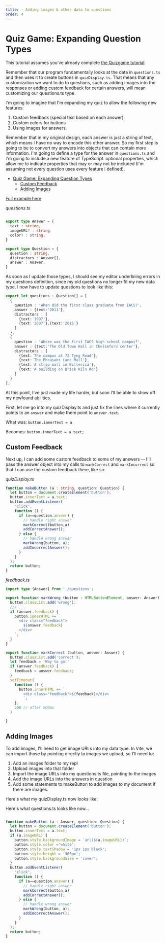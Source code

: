 ```yaml
---
title: - Adding images & other data to questions
order: 4
---
```


# Quiz Game: Expanding Question Types

This tutorial assumes you've already complete [the Quizgame tutorial](quizgame.md).

Remember that our program fundamentally looks at the data in `questions.ts` and then uses it to create buttons in `quizDisplay.ts`. That means that any customization we want to do to questions, such as adding images into the responses or adding custom feedback for certain answers, will mean customizing our questions.ts type.

I'm going to imagine that I'm expanding my quiz to allow the following new features:

1. Custom feedback (special text based on each answer).
2. Custom colors for buttons
3. Using images for answers.
   
Remember that in my original design, each answer is just a string of text, which means I have no way to encode this other answer. So my first step is going to be to convert my answers into objects that can contain more information. I'm going to define a type for the answer in `questions.ts` and I'm going to include a new feature of TypeScript: optional properties, which allow me to indicate properties that may or may not be included (I'm assuming not every question uses every feature I defined).

- [Quiz Game: Expanding Question Types](#quiz-game-expanding-question-types)
  - [Custom Feedback](#custom-feedback)
  - [Adding Images](#adding-images)

[Full example here](https://replit.com/@ThomasHinkle/QuizGame-Full#quiz.ts)

*questions.ts*

```typescript

export type Answer = {
  text : string,
  imageURL? : string,
  color? : string,
}

export type Question = {  
  question : string,
  distractors : Answer[],
  answer : Answer,
}
```

As soon as I update those types, I should see my editor underlining errors in my questions definition, since my old questions no longer fit my new data type. I now have to update questions to look like this:

```typescript
export let questions : Question[] = [
  {
    question : 'When did the first class graduate from IACS?',
    answer : {text:'2011'},
    distractors : [
      {text:'1997'},
      {text:'2007'},{text:'2015'}
    ]
  },
  {
    question : 'Where was the first IACS high school campus?',
    answer : {text:'The Old Town Hall in Chelsmford center'},
    distractors : [
      {text:'The campus at 72 Tyng Road'},
      {text:'The Pheasant Lane Mall'},
      {text:'A strip mall in Billerica'},
      {text:'A building on Brick Kiln Rd'}
    ]
  }
];
```

At this point, I've just made my life harder, but soon I'll be able to show off my newfound abilities.

First, let me go into my quizDisplay.ts and just fix the lines where it currently points to an `answer` and make them point to `answer.text`.

What was:
`button.innerText = a`

Becomes:
`button.innerText = a.text;`

## Custom Feedback

Next up, I can add some custom feedback to some of my answers -- I'll pass the answer object into my calls to `markCorrect` and `markIncorrect` so that I can use the custom feedback there, like so:

*quizDisplay.ts*

```typescript
function makeButton (a : string, question: Question) {
  let button = document.createElement('button');
  button.innerText = a.text;
  button.addEventListener(
    "click",
    function () {
      if (a==question.answer) {
        // handle right answer
        markCorrect(button,a)
        addCorrectAnswer();
      } else {
        // handle wrong answer
        markWrong(button, a);
        addIncorrectAnswer();
      }
    }
  );
  return button;
}
```

*feedback.ts*

```typescript
import type {Answer} from './questions';

export function markWrong (button : HTMLButtonElement, answer: Answer) {
  button.classList.add('wrong');
  /// ...
  if (answer.feedback) {
    button.innerHTML += `
      <div class="feedback">
        ${answer.feedback}
      </div>
    `;
  }
}

export function markCorrect (button, answer: Answer) {
  button.classList.add('correct');
  let feedback = 'Way to go!'
  if (answer.feedback) {
    feedback = answer.feedback;
  }
  setTimeout(
    function () {
      button.innerHTML += `
        <div class="feedback">${feedback}</div>
        `;
    },
    500 // after 500ms
  )

}
```

## Adding Images

To add images, I'll need to get image URLs into my data type. In Vite, we can import those by pointing directly to images we upload, so I'll need to:

1. Add an images folder to my repl
1. Upload images into that folder
1. Import the image URLs into my questions.ts file, pointing to the images
1. Add the image URLs into the answers in question
1. Add some statements to makeButton to add images to my document if there
   are images.

Here's what my quizDisplay.ts now looks like:

Here's what questions.ts looks like now...
```typescript
```


```typescript
function makeButton (a : Answer, question: Question) {
  let button = document.createElement('button');
  button.innerText = a.text;
  if (a.imageURL) {
    button.style.backgroundImage = `url(${a.imageURL})`;
    button.style.color ='white';
    button.style.textShadow = '1px 1px black';
    button.style.height = '300px';
    button.style.backgroundSize = 'cover';
  }
  button.addEventListener(
    "click",
    function () {
      if (a==question.answer) {
        // handle right answer
        markCorrect(button,a)
        addCorrectAnswer();
      } else {
        // handle wrong answer
        markWrong(button, a);
        addIncorrectAnswer();
      }
    }
  );
  return button;
}
```
